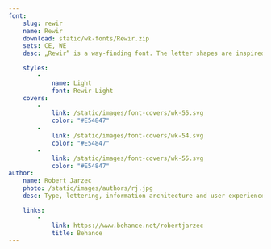 ```yaml
---
font:
    slug: rewir
    name: Rewir
    download: static/wk-fonts/Rewir.zip
    sets: CE, WE
    desc: „Rewir” is a way-finding font. The letter shapes are inspired by a small sign found on the backyard of a tenement house in Warsaw. The project is a proposal for corpote font to be used on plates and signage on official city and state buildings. The font is very legible, also in the varying viewing conditions. It can be used for official plates, letterheads, public transit information, etc. The design combines the history of Warsaw’s lettering and the requirements of a modern city.

    styles:
        -
            name: Light
            font: Rewir-Light
    covers:
        -
            link: /static/images/font-covers/wk-55.svg
            color: "#E54847"
        -
            link: /static/images/font-covers/wk-54.svg
            color: "#E54847"
        -
            link: /static/images/font-covers/wk-55.svg
            color: "#E54847"
author:
    name: Robert Jarzec
    photo: /static/images/authors/rj.jpg
    desc: Type, lettering, information architecture and user experience designer. Graduated from the Letter Design Workshop on Poznań Fine Arts University and Cultural Studies on Adam Mickiewicz University. Currently teaching on Poznań Fine Arts University.

    links:
        -
            link: https://www.behance.net/robertjarzec
            title: Behance
---
```

